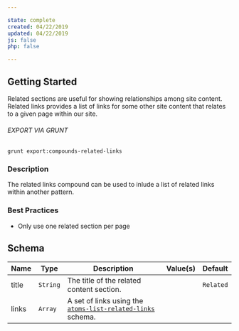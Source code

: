```yaml
---

state: complete
created: 04/22/2019
updated: 04/22/2019
js: false
php: false

---
```


## Getting Started

Related sections are useful for showing relationships among site content. Related links provides a list of links for some other site content that relates to a given page within our site.

###### EXPORT VIA GRUNT

```
grunt export:compounds-related-links
```


### Description

The related links compound can be used to inlude a list of related links within another pattern.


### Best Practices

- Only use one related section per page


## Schema

| Name    | Type      | Description                                                                                 | Value(s)  | Default   |
|---------|-----------|---------------------------------------------------------------------------------------------|-----------|-----------|
| title   | `String`  | The title of the related content section.                                                   |           | `Related` |
| links   | `Array`   | A set of links using the [`atoms-list-related-links`][atoms-list-related-links] schema.     |           |           |


[atoms-list-related-links]: /patterns/20-atoms-lists-11-list-related-links/20-atoms-lists-11-list-related-links.html
